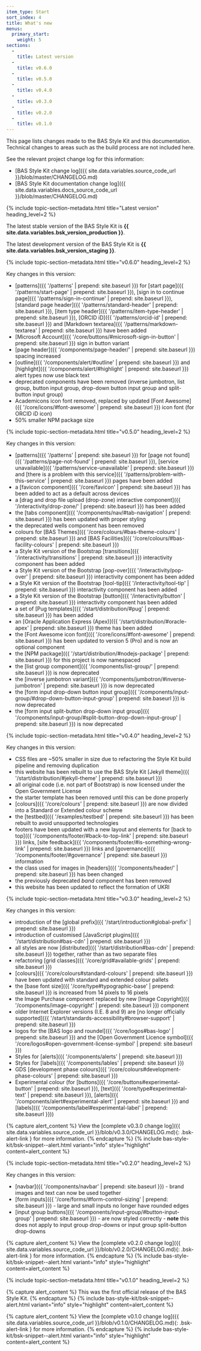 ```yaml
---
item_type: Start
sort_index: 4
title: What's new
menus:
  primary_start:
    weight: 5
sections:
  -
    title: Latest version
  -
    title: v0.6.0
  -
    title: v0.5.0
  -
    title: v0.4.0
  -
    title: v0.3.0
  -
    title: v0.2.0
  -
    title: v0.1.0
---
```


This page lists changes made to the BAS Style Kit and this documentation. Technical changes to areas such as the build
process are not included here.

See the relevant project change log for this information:

* [BAS Style Kit change log]({{ site.data.variables.source_code_url }}/blob/master/CHANGELOG.md)
* [BAS Style Kit documentation change log]({{ site.data.variables.docs_source_code_url }}/blob/master/CHANGELOG.md)

{% include topic-section-metadata.html
  title="Latest version"
  heading_level=2
%}

The latest stable version of the BAS Style Kit is **{{ site.data.variables.bsk_version_production }}**.

The latest development version of the BAS Style Kit is **{{ site.data.variables.bsk_version_staging }}**.

{% include topic-section-metadata.html
  title="v0.6.0"
  heading_level=2
%}

Key changes in this version:

* [patterns]({{ '/patterns' | prepend: site.baseurl }}) for
  [start page]({{ '/patterns/start-page' | prepend: site.baseurl }}),
  [sign in to continue page]({{ '/patterns/sign-in-continue' | prepend: site.baseurl }}),
  [standard page header]({{ '/patterns/standard-header' | prepend: site.baseurl }}),
  [item type header]({{ '/patterns/item-type-header' | prepend: site.baseurl }}),
  [ORCID iD]({{ '/patterns/orcid-id' | prepend: site.baseurl }}) and
  [Markdown textarea]({{ '/patterns/markdown-textarea' | prepend: site.baseurl }})
  have been added
* [Microsoft Account]({{ '/core/buttons/#microsoft-sign-in-button' | prepend: site.baseurl }}) sign in button variant
* [page header]({{ '/components/page-header/' | prepend: site.baseurl }}) spacing increased
* [outline]({{ '/components/alert/#outline' | prepend: site.baseurl }}) and
  [highlight]({{ '/components/alert/#highlight' | prepend: site.baseurl }}) alert types now use black text
* deprecated components have been removed (inverse jumbotron, list group, button input group, drop-down button input
  group and split-button input group)
* Academicons icon font removed, replaced by updated
  [Font Awesome]({{ '/core/icons/#font-awesome' | prepend: site.baseurl }}) icon font (for ORCID iD icon)
* 50% smaller NPM package size

{% include topic-section-metadata.html
  title="v0.5.0"
  heading_level=2
%}

Key changes in this version:

* [patterns]({{ '/patterns' | prepend: site.baseurl }}) for
  [page not found]({{ '/patterns/page-not-found' | prepend: site.baseurl }}),
  [service unavailable]({{ '/patterns/service-unavailable' | prepend: site.baseurl }}) and
  [there is a problem with this service]({{ '/patterns/problem-with-this-service' | prepend: site.baseurl }})
  pages have been added
* a [favicon component]({{ '/core/favicon' | prepend: site.baseurl }}) has been added to act as a default across devices
* a [drag and drop file upload (drop-zone) interactive component]({{ '/interactivity/drop-zone/' | prepend: site.baseurl }}) has been added
* the [tabs component]({{ '/components/nav/#tab-navigation' | prepend: site.baseurl }}) has been updated with proper styling
* the deprecated wells component has been removed
* colours for [BAS Themes]({{ '/core/colours/#bas-theme-colours' | prepend: site.baseurl }}) and [BAS Facilities]({{ '/core/colours/#bas-facility-colours' | prepend: site.baseurl }})
* a Style Kit version of the Bootstrap [transitions]({{ '/interactivity/transitions' | prepend: site.baseurl }}) interactivity component has been added
* a Style Kit version of the Bootstrap [pop-over]({{ '/interactivity/pop-over' | prepend: site.baseurl }}) interactivity component has been added
* a Style Kit version of the Bootstrap [tool-tip]({{ '/interactivity/tool-tip' | prepend: site.baseurl }}) interactivity component has been added
* a Style Kit version of the Bootstrap [button]({{ '/interactivity/button' | prepend: site.baseurl }}) interactivity component has been added
* a set of [Pug templates]({{ '/start/distribution/#pug' | prepend: site.baseurl }}) has been added
* an [Oracle Application Express (Apex)]({{ '/start/distribution/#oracle-apex' | prepend: site.baseurl }}) theme has been added
* the [Font Awesome icon font]({{ '/core/icons/#font-awesome' | prepend: site.baseurl }}) has been updated to version 5 (Pro) and is now an optional component
* the [NPM package]({{ '/start/distribution/#nodejs-package' | prepend: site.baseurl }}) for this project is now namespaced
* the [list group component]({{ '/components/list-group/' | prepend: site.baseurl }}) is now deprecated
* the [inverse jumbotron variant]({{ '/components/jumbotron/#inverse-jumbotron' | prepend: site.baseurl }}) is now deprecated
* the [form input drop-down button input group]({{ '/components/input-group/#drop-down-button-input-group' | prepend: site.baseurl }}) is now deprecated
* the [form input split-button drop-down input group]({{ '/components/input-group/#split-button-drop-down-input-group' | prepend: site.baseurl }}) is now deprecated

{% include topic-section-metadata.html
  title="v0.4.0"
  heading_level=2
%}

Key changes in this version:

* CSS files are ~50% smaller in size due to refactoring the Style Kit build pipeline and removing duplication
* this website has been rebuilt to use the BAS Style Kit
  [Jekyll theme]({{ '/start/distribution/#jekyll-theme' | prepend: site.baseurl }})
* all original code (i.e. not part of Bootstrap) is now licensed under the Open Government License
* the starter template has been removed until this can be done properly
* [colours]({{ '/core/colours' | prepend: site.baseurl }}) are now divided into a Standard or Extended colour scheme
* the [testbed]({{ '/examples/testbed' | prepend: site.baseurl }}) has been rebuilt to avoid unsupported technologies
* footers have been updated with a new layout and elements for
  [back to top]({{ '/components/footer/#back-to-top-link' | prepend: site.baseurl }}) links,
  [site feedback]({{ '/components/footer/#is-something-wrong-link' | prepend: site.baseurl }}) links and
  [governance]({{ '/components/footer/#governance' | prepend: site.baseurl }}) information
* the class used for images in [headers]({{ '/components/header/' | prepend: site.baseurl }}) has been changed
* the previously deprecated *band* component has been removed
* this website has been updated to reflect the formation of UKRI

{% include topic-section-metadata.html
  title="v0.3.0"
  heading_level=2
%}

Key changes in this version:

* introduction of the [global prefix]({{ '/start/introduction#global-prefix' | prepend: site.baseurl }})
* introduction of customised [JavaScript plugins]({{ '/start/distribution#bas-cdn' | prepend: site.baseurl }})
* all styles are now [distributed]({{ '/start/distribution#bas-cdn' | prepend: site.baseurl }}) together, rather than
as two separate files
* refactoring [grid classes]({{ '/core/grid#available-grids' | prepend: site.baseurl }})
* [colours]({{ '/core/colours#standard-colours' | prepend: site.baseurl }}) have been updated with standard and extended
colour pallets
* the [base font size]({{ '/core/type#typographic-base' | prepend: site.baseurl }}) is increased from 14 pixels to 16
pixels
* the Image Purchase component replaced by new
[Image Copyright]({{ '/components/image-copyright' | prepend: site.baseurl }}) component
* older Internet Explorer versions (I.E. 8 and 9) are
[no longer officially supported]({{ '/start/standards-accessibility#browser-support' | prepend: site.baseurl }})
* logos for the [BAS logo and roundel]({{ '/core/logos#bas-logo' | prepend: site.baseurl }}) and the
[Open Government Licence symbol]({{ '/core/logos#open-government-license-symbol' | prepend: site.baseurl }})
* Styles for [alerts]({{ '/components/alerts' | prepend: site.baseurl }})
* Styles for [labels]({{ '/components/lables' | prepend: site.baseurl }})
* GDS [development phase colours]({{ '/core/colours#development-phase-colours' | prepend: site.baseurl }})
* Experimental colour (for [buttons]({{ '/core/buttons#experimental-button' | prepend: site.baseurl }}),
[text]({{ '/core/type#experimental-text' | prepend: site.baseurl }}),
[alerts]({{ '/components/alert#experimental-alert' | prepend: site.baseurl }}) and
[labels]({{ '/components/label#experimental-label' | prepend: site.baseurl }}))

{% capture alert_content %}
View the
[complete v0.3.0 change log]({{ site.data.variables.source_code_url }}/blob/v0.3.0/CHANGELOG.md){: .bsk-alert-link }
for more information.
{% endcapture %}
{% include bas-style-kit/bsk-snippet--alert.html
  variant="info"
  style="highlight"
  content=alert_content
%}

{% include topic-section-metadata.html
  title="v0.2.0"
  heading_level=2
%}

Key changes in this version:

* [navbar]({{ '/components/navbar' | prepend: site.baseurl }}) - brand images and text can now be used together
* [form inputs]({{ '/core/forms/#form-control-sizing' | prepend: site.baseurl }}) - large and small inputs no longer
have rounded edges
* [input group buttons]({{ '/components/input-group/#button-input-group' | prepend: site.baseurl }}) - are now styled
correctly - **note** this does not apply to input group drop-downs or input group split-button drop-downs

{% capture alert_content %}
View the
[complete v0.2.0 change log]({{ site.data.variables.source_code_url }}/blob/v0.2.0/CHANGELOG.md){: .bsk-alert-link }
for more information.
{% endcapture %}
{% include bas-style-kit/bsk-snippet--alert.html
  variant="info"
  style="highlight"
  content=alert_content
%}

{% include topic-section-metadata.html
  title="v0.1.0"
  heading_level=2
%}

{% capture alert_content %}
This was the first official release of the BAS Style Kit.
{% endcapture %}
{% include bas-style-kit/bsk-snippet--alert.html
  variant="info"
  style="highlight"
  content=alert_content
%}

{% capture alert_content %}
View the
[complete v0.1.0 change log]({{ site.data.variables.source_code_url }}/blob/v0.1.0/CHANGELOG.md){: .bsk-alert-link }
for more information.
{% endcapture %}
{% include bas-style-kit/bsk-snippet--alert.html
  variant="info"
  style="highlight"
  content=alert_content
%}
